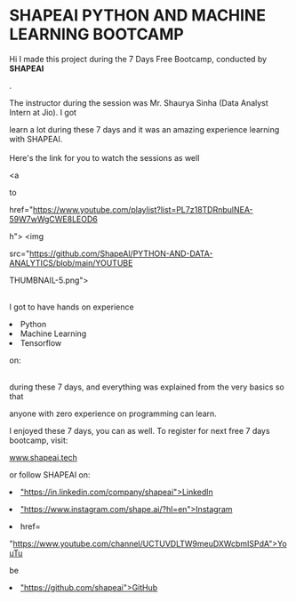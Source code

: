 # SHAPEAI PYTHON AND MACHINE LEARNING BOOTCAMP

Hi I made this project during the 7 Days Free Bootcamp, conducted by <b> SHAPEAI

</b>.

The instructor during the session was Mr. Shaurya Sinha (Data Analyst Intern at Jio). I got

learn a lot during these 7 days and it was an amazing experience learning with SHAPEAI. <br><br>Here's the link for you to watch the sessions as well<br>

<a

to

href="https://www.youtube.com/playlist?list=PL7z18TDRnbulNEA-59W7wWgCWE8LEOD6

h"> <img

src="https://github.com/ShapeAl/PYTHON-AND-DATA-ANALYTICS/blob/main/YOUTUBE

 THUMBNAIL-5.png"></a>

<br>I got to have hands on experience

<li>Python

<li>Machine Learning

<li>Tensorflow

on:

<br>during these 7 days, and everything was explained from the very basics so that

anyone with zero experience on programming can learn.

I enjoyed these 7 days, you can as well. To register for next free 7 days bootcamp, visit:

<a href="https://www.shapeai.tech"> www.shapeai.tech</a>

or follow SHAPEAI on:

<li><a href=

"https://in.linkedin.com/company/shapeai">Linkedln</a>

<li><a href=

"https://www.instagram.com/shape.ai/?hl=en">Instagram</a>

<li><a

href=

"https://www.youtube.com/channel/UCTUVDLTW9meuDXWcbmISPdA">YouTu

be</a>

<li><a href=

"https://github.com/shapeai">GitHub</a>








 

 










